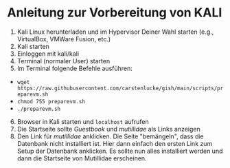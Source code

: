 # Anleitung zur Vorbereitung von KALI

1. Kali Linux herunterladen und im Hypervisor Deiner Wahl starten (e.g., VirtualBox, VMWare Fusion, etc.)
2. Kali starten
3. Einloggen mit kali/kali
4. Terminal (normaler User) starten
5. Im Terminal folgende Befehle ausführen:

* `wget https://raw.githubusercontent.com/carstenlucke/gish/main/scripts/preparevm.sh`
* `chmod 755 preparevm.sh`
* `./preparevm.sh`

6. Browser in Kali starten und `localhost` aufrufen
7. Die Startseite sollte *Guestbook* und *mutillidae* als Links anzeigen
8. Den Link für *mutillidae* anklicken. Die Seite "bemängeln", dass die Datenbank nicht installiert ist. Hier dann einfach den ersten Link zum Setup der Datenbank anklicken. Es sollte nun alles installiert werden und dann die Startseite von Mutillidae erscheinen.
